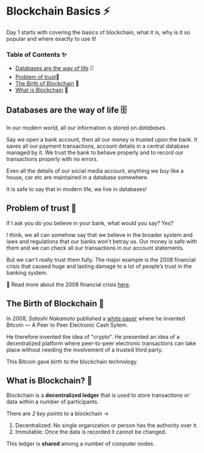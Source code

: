 # Blockchain Basics :zap:

Day 1 starts with covering the basics of blockchain, what it is, why is it so popular and where exaclty to use it!

### Table of Contents :sparkles:

- [Databases are the way of life](#databases-are-the-way-of-life-🗄️) 🗄️
- [Problem of trust](#problem-of-trust-🤔)🤔
- [The Birth of Blockchain](#the-birth-of-blockchain-📃) 📃
- [What is Blockchain](#what-is-blockchain-🔗) 🔗

## Databases are the way of life 🗄️

In our modern world, all our information is stored on _databases_.

Say we open a bank account, then all our money is trusted upon the bank. It saves all our payment transactions, account details in a central database managed by it. We trust the bank to behave properly and to record our transactions properly with no errors.

Even all the details of our social media account, anything we buy like a house, car etc are maintained in a database somewhere.

It is safe to say that in modern life, we live in databases!

## Problem of trust 🤔

If I ask you do you believe in your bank, what would you say? Yes?

I think, we all can somehow say that we believe in the broader system and laws and regulations that our banks won't betray us. Our money is safe with them and we can check all our transactions in our account statements.

But we can't really trust them fully. The major example is the 2008 financial crisis that caused huge and lasting damage to a lot of people’s trust in the banking system.

📎 Read more about the 2008 financial crisis [here](https://www.britannica.com/money/topic/financial-crisis-of-2007-2008).

## The Birth of Blockchain 📃

In 2008, _Satoshi Nakamoto_ published a [white paper](https://bitcoin.org/bitcoin.pdf) where he invented Bitcoin — A Peer to Peer Electronic Cash Sytem.

He therefore invented the idea of "crypto". He presented an idea of a decentralized platform where peer-to-peer electronic transactions can take place without needing the involvement of a trusted third party.

This Bitcoin gave birth to the blockchain technology.

## What is Blockchain? 🔗

Blockchain is a **decentralized ledger** that is used to store transactions or data within a number of participants.

There are _2 key points_ to a blockchain → <br/>

1. Decentralized: No single organization or person has the authority over it.
2. Immutable: Once the data is recorded it cannot be changed.

This ledger is **shared** among a number of computer nodes.
